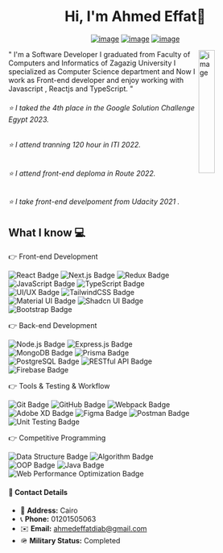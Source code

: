 <h1 align="center">Hi, I'm Ahmed Effat👋 </h1>
<p align="center">
  <a href="https://www.facebook.com/profile.php?id=100021871160175" ><img src="https://img.shields.io/badge/Facebook-1877F2?style=flat&logo=facebook&logo=facebook&logoColor=white" alt="image"/></a>
<!--   <a href="#" ><img src="https://img.shields.io/badge/twitter-%231FA1F1?style=flat&logo=twitter&logoColor=white" alt="image"/></a> -->
  <a href="https://www.linkedin.com/in/ahmed-effat-787a7a243/" ><img src="https://img.shields.io/badge/linkedin-%23017785?style=flat&logo=linkedin&logoColor=white" alt="image"/></a>
  <a href="https://www.youtube.com/channel/UCjlRkmDmcD0kjFDmJXTCCZQ" ><img src="https://img.shields.io/badge/youtube-%23FF0000?style=flat&logo=youtube&logoColor=white" alt="image"/></a>
<!--   <a href="#" ><img src="https://img.shields.io/badge/instagram-%23E4415F?style=flat&logo=instagram-&logoColor=white" alt="image"/></a> -->
<!--  <a href="https://mail.google.com/ahmedeffatdiab@gmail.com" ><img src="https://img.shields.io/badge/Gmail-D14836?style=flat&logo=gmail&logo=gmail&logoColor=white" alt="image"/></a>  -->
</p>
<img src="https://github.com/mohamedabusrea/mohamedabusrea/blob/master/profile-img.png" align="right" width="25%" alt="image"/>

<p>
  " I'm a Software Developer I graduated from Faculty of Computers and Informatics of Zagazig University I specialized as Computer Science department and Now I work as Front-end developer and enjoy working with Javascript , Reactjs and TypeScript. "
</p>
 
<h6>⭐ I taked the 4th place in the Google Solution Challenge Egypt 2023. </h6>
<h6>⭐ I attend tranning 120 hour in ITI 2022. </h6>
<h6>⭐ I attend front-end deploma in Route 2022. </h6>
<h6>⭐ I take front-end develpoment from Udacity 2021 . </h6>

<h2>What I know 💻 </h2>
<p>👉 Front-end Development </p>
<p align="left">

  <!-- React -->
  <a href="https://reactjs.org" style="text-decoration: none;">
    <img src="https://img.shields.io/badge/React-20232A?style=flat-square&logo=react&logoColor=61DAFB" alt="React Badge"/>
  </a>

  <!-- Next.js -->
  <a href="https://nextjs.org" style="text-decoration: none;">
    <img src="https://img.shields.io/badge/Next.js-000000?style=flat-square&logo=next.js&logoColor=white" alt="Next.js Badge"/>
  </a>

  <!-- Redux -->
  <a href="https://redux.js.org" style="text-decoration: none;">
    <img src="https://img.shields.io/badge/Redux-593D88?style=flat-square&logo=redux&logoColor=white" alt="Redux Badge"/>
  </a>

  <!-- JavaScript -->
  <a href="https://developer.mozilla.org/en-US/docs/Web/JavaScript" style="text-decoration: none;">
    <img src="https://img.shields.io/badge/JavaScript-F7DF1E?style=flat-square&logo=javascript&logoColor=black" alt="JavaScript Badge"/>
  </a>

  <!-- TypeScript -->
  <a href="https://www.typescriptlang.org" style="text-decoration: none;">
    <img src="https://img.shields.io/badge/TypeScript-3178C6?style=flat-square&logo=typescript&logoColor=white" alt="TypeScript Badge"/>
  </a>

  <!-- UI/UX -->
  <a href="https://www.figma.com" style="text-decoration: none;">
    <img src="https://img.shields.io/badge/UI/UX-F24E1E?style=flat-square&logo=figma&logoColor=white" alt="UI/UX Badge"/>
  </a>

  <!-- Tailwind CSS -->
  <a href="https://tailwindcss.com" style="text-decoration: none;">
    <img src="https://img.shields.io/badge/TailwindCSS-06B6D4?style=flat-square&logo=tailwindcss&logoColor=white" alt="TailwindCSS Badge"/>
  </a>

  <!-- Material UI -->
  <a href="https://mui.com" style="text-decoration: none;">
    <img src="https://img.shields.io/badge/Material_UI-007FFF?style=flat-square&logo=mui&logoColor=white" alt="Material UI Badge"/>
  </a>

  <!-- Shadcn UI -->
  <a href="https://ui.shadcn.com" style="text-decoration: none;">
    <img src="https://img.shields.io/badge/Shadcn_UI-000000?style=flat-square&logo=vercel&logoColor=white" alt="Shadcn UI Badge"/>
  </a>

  <!-- Bootstrap -->
  <a href="https://getbootstrap.com" style="text-decoration: none;">
    <img src="https://img.shields.io/badge/Bootstrap-7952B3?style=flat-square&logo=bootstrap&logoColor=white" alt="Bootstrap Badge"/>
  </a>

</p>
<p>👉 Back-end Development </p>
<p align="left">

  <!-- Node.js -->
  <img src="https://img.shields.io/badge/Node.js-339933?style=flat-square&logo=nodedotjs&logoColor=white" alt="Node.js Badge"/>

  <!-- Express.js -->
  <img src="https://img.shields.io/badge/Express.js-000000?style=flat-square&logo=express&logoColor=white" alt="Express.js Badge"/>

  <!-- MongoDB -->
  <img src="https://img.shields.io/badge/MongoDB-47A248?style=flat-square&logo=mongodb&logoColor=white" alt="MongoDB Badge"/>

  <!-- Prisma -->
  <img src="https://img.shields.io/badge/Prisma-2D3748?style=flat-square&logo=prisma&logoColor=white" alt="Prisma Badge"/>

  <!-- PostgreSQL -->
  <img src="https://img.shields.io/badge/PostgreSQL-4169E1?style=flat-square&logo=postgresql&logoColor=white" alt="PostgreSQL Badge"/>

  <!-- RESTful API -->
  <img src="https://img.shields.io/badge/RESTful%20API-00599C?style=flat-square&logo=api&logoColor=white" alt="RESTful API Badge"/>

  <!-- Firebase -->
  <img src="https://img.shields.io/badge/Firebase-FFCA28?style=flat-square&logo=firebase&logoColor=black" alt="Firebase Badge"/>

</p>

<p>👉 Tools & Testing & Workflow </p>
<p align="left">

  <!-- Git -->
  <img src="https://img.shields.io/badge/Git-F05032?style=flat-square&logo=git&logoColor=white" alt="Git Badge"/>

  <!-- GitHub -->
  <img src="https://img.shields.io/badge/GitHub-181717?style=flat-square&logo=github&logoColor=white" alt="GitHub Badge"/>

  <!-- Webpack -->
  <img src="https://img.shields.io/badge/Webpack-8DD6F9?style=flat-square&logo=webpack&logoColor=black" alt="Webpack Badge"/>

  <!-- Adobe XD -->
  <img src="https://img.shields.io/badge/Adobe%20XD-FF61F6?style=flat-square&logo=adobexd&logoColor=white" alt="Adobe XD Badge"/>

  <!-- Figma -->
  <img src="https://img.shields.io/badge/Figma-F24E1E?style=flat-square&logo=figma&logoColor=white" alt="Figma Badge"/>

  <!-- Postman -->
  <img src="https://img.shields.io/badge/Postman-FF6C37?style=flat-square&logo=postman&logoColor=white" alt="Postman Badge"/>

  <!-- Unit Testing -->
  <img src="https://img.shields.io/badge/Unit%20Testing-6E6E6E?style=flat-square&logo=testcontainers&logoColor=white" alt="Unit Testing Badge"/>

</p>


<p>👉 Competitive Programming</p>
<p align="left">

  <!-- Data Structure -->
  <img src="https://img.shields.io/badge/Data%20Structure-blue?style=flat-square&color=blue" alt="Data Structure Badge"/>

  <!-- Algorithm -->
  <img src="https://img.shields.io/badge/Algorithm-blue?style=flat-square&color=blue" alt="Algorithm Badge"/>

  <!-- OOP -->
  <img src="https://img.shields.io/badge/OOP-blue?style=flat-square&color=blue" alt="OOP Badge"/>

  <!-- Java -->
  <img src="https://img.shields.io/badge/Java-007396?style=flat-square&color=007396&logo=java&logoColor=white" alt="Java Badge"/>

  <!-- Web Performance Optimization -->
  <img src="https://img.shields.io/badge/Web%20Performance%20Optimization-green?style=flat-square&color=green" alt="Web Performance Optimization Badge"/>

</p>

<h4>📄 Contact Details </h4>

  - 📍 **Address:** Cairo
  - 📞 **Phone:** 01201505063
  - ✉️ **Email:** ahmedeffatdiab@gmail.com  
  - 🪖 **Military Status:** Completed 






